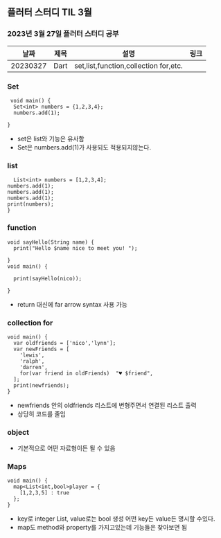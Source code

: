 ## 플러터 스터디 TIL 3월 

###  2023년 3월 27일 플러터 스터디 공부 
| 날짜       | 제목               | 설명                                | 링크                                                                             |
| ---------- | ------------------ | ----------------------------------- | -------------------------------------------------------------------------------- |
| 20230327 | Dart  |  set,list,function,collection for,etc. |  |   |

### Set
```
 void main() {
  Set<int> numbers = {1,2,3,4};
  numbers.add(1);
   
}

```
* set은 list와 기능은 유사함
* Set은 numbers.add(1)가 사용되도 적용되지않는다.
### list
``` void main() {
  List<int> numbers = [1,2,3,4];
numbers.add(1);
numbers.add(1);
numbers.add(1);
print(numbers);
}
```
### function
```
void sayHello(String name) {
  print("Hello $name nice to meet you! ");

}
void main() {

  print(sayHello(nico));

}

```

* return 대신에 far arrow syntax 사용 가능
### collection for
``` 
void main() {
  var oldfriends = ['nico','lynn'];
  var newFriends = [  
    'lewis',
    'ralph',
    'darren',
    for(var friend in oldFriends)  "♥ $friend",
  ];
  print(newfriends);
} 
```
* newfriends 안의 oldfriends 리스트에 변형주면서 연결된 리스트 출력 
* 상당히 코드를 줄임 
### object 
* 기본적으로 어떤 자료형이든 될 수 있음

### Maps
```
void main() {
  map<List<int,bool>player = {
    [1,2,3,5] : true
  };  
} 
```
* key로 integer List, value로는 bool 생성 어떤 key든 value든 명시할 수있다.
* map도 method와 property를 가지고있는데 
기능들은 찾아보면 됨 
 
